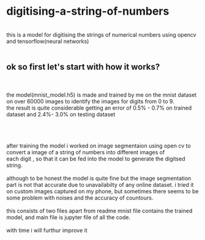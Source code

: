 # digitising-a-string-of-numbers
<br />
this is a model for digitising the strings of numerical numbers using opencv and tensorflow(neural networks)
<br /><br />
<h2>ok so first let's start with how it works?</h2><br /><br />
the model(mnist_model.h5) is made and trained by me on the mnist dataset on over 60000 images to identify the images for digits from 0 to 9.<br />
the result is quite considerable getting an error of 0.5% - 0.7% on trained dataset and 2.4%- 3.0% on testing dataset<br />
 <br />
 
<br /> <br /> 
after training the model i worked on image segmentaion using open cv to convert a image of a string of numbers into different images of <br /> each digit ,
so that it can be fed into the model to generate the digitsed string.<br />
<br />
although to be honest the model is quite fine but the image segmentation part is not that accurate due to unavailabilty 
of any online dataset. i tried 
it on custom images captured on my phone, but sometimes there seems to be some problem with noises and the accuracy of countours. <br /><br /> 
this consists of two files apart from readme mnist file contains the trained model, and main file is jupyter file of all the code.<br /><br />
with time i will furthur improve it 
